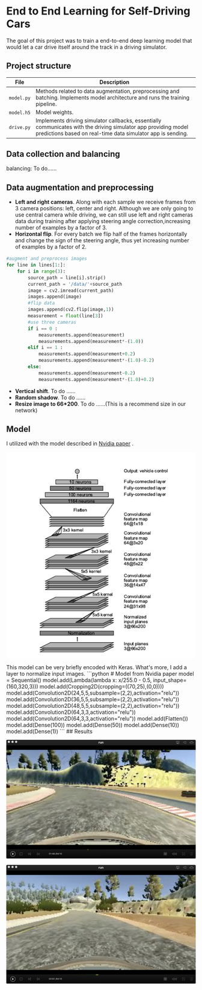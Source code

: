 # End to End Learning for Self-Driving Cars

The goal of this project was to train a end-to-end deep learning model that would let a car drive itself around the track in a driving simulator. 

## Project structure

| File | Description |
| - | - |
| `model.py`| Methods related to data augmentation, preprocessing and batching. Implements model architecture and runs the training pipeline.|
| `model.h5` | Model weights.|
| `drive.py` | Implements driving simulator callbacks, essentially communicates with the driving simulator app providing model predictions based on real-time data simulator app is sending. |

## Data collection and balancing

balancing: To do......
## Data augmentation and preprocessing
- **Left and right cameras**.
Along with each sample we receive frames from 3 camera positions: left, center and right. Although we are only going to use central camera while driving, we can still use left and right cameras data during training after applying steering angle correction,increasing number of examples by a factor of 3.
- **Horizontal flip**. For every batch we flip half of the frames horizontally and change the sign of the steering angle, thus yet increasing number of examples by a factor of 2.
```python
#augment and preprocess images
for line in lines[1:]:
	for i in range(3):
		source_path = line[i].strip()
		current_path = '/data/'+source_path
		image = cv2.imread(current_path)
		images.append(image)
		#flip data
		images.append(cv2.flip(image,1))
		measurement = float(line[3])
		#use three cameras
		if i == 0 :
			measurements.append(measurement)
			measurements.append(measurement*-(1.0))
		elif i == 1 :
			measurements.append(measurement+0.2)
			measurements.append(measurement*-(1.0)-0.2)
		else:
			measurements.append(measurement-0.2)
			measurements.append(measurement*-(1.0)+0.2)
```
- **Vertical shift**.
To do ......
- **Random shadow**.
To do ......
- **Resize image to 66\*200**.
To do ......(This is a recommend size in our network)

## Model 

I utilized with the model described in [Nvidia paper](https://arxiv.org/abs/1604.07316) .
<p align="center">
  <img src="images/model.png" alt="Architecture"/>
</p>
This model can be very briefly encoded with Keras. What's more, I add a layer to normalize input images.
```python
# Model from Nvidia paper
model = Sequential()
model.add(Lambda(lambda x: x/255.0 - 0.5, input_shape=(160,320,3)))
model.add(Cropping2D(cropping=((70,25),(0,0))))
model.add(Convolution2D(24,5,5,subsample=(2,2),activation="relu"))
model.add(Convolution2D(36,5,5,subsample=(2,2),activation="relu"))
model.add(Convolution2D(48,5,5,subsample=(2,2),activation="relu"))
model.add(Convolution2D(64,3,3,activation="relu"))
model.add(Convolution2D(64,3,3,activation="relu"))
model.add(Flatten())
model.add(Dense(100))
model.add(Dense(50))
model.add(Dense(10))
model.add(Dense(1))
```
## Results
<p align="center">
  <img src="images/example1.png" alt="example1"/>
</p>
<p align="center">
  <img src="images/example2.png" alt="example2"/>
</p>